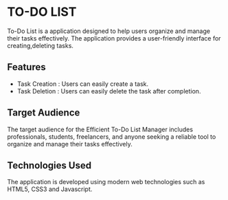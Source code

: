 
# TO-DO LIST

To-Do List is a application designed to help users organize and manage their tasks effectively. The application provides a user-friendly interface for creating,deleting tasks.



## Features

- Task Creation : Users can easily create a task.
- Task Deletion : Users can easily delete the task after completion.


##  Target Audience


The target audience for the Efficient To-Do List Manager includes professionals, students, freelancers, and anyone seeking a reliable tool to organize and manage their tasks effectively.
## Technologies Used


The application is developed using modern web technologies such as HTML5, CSS3 and Javascript.
